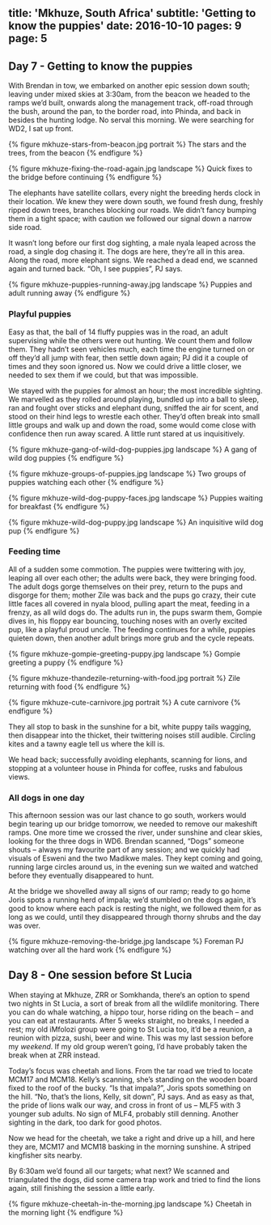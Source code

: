 title: 'Mkhuze, South Africa'
subtitle: 'Getting to know the puppies'
date: 2016-10-10
pages: 9
page: 5
---

## Day 7 - Getting to know the puppies

With Brendan in tow, we embarked on another epic session down south; leaving under mixed skies at 3:30am, from the beacon we headed to the ramps we’d built, onwards along the management track, off-road through the bush, around the pan, to the border road, into Phinda, and back in besides the hunting lodge. No serval this morning. We were searching for WD2, I sat up front.

{% figure mkhuze-stars-from-beacon.jpg portrait %}
The stars and the trees, from the beacon
{% endfigure %}

{% figure mkhuze-fixing-the-road-again.jpg landscape %}
Quick fixes to the bridge before continuing
{% endfigure %}

The elephants have satellite collars, every night the breeding herds clock in their location. We knew they were down south, we found fresh dung, freshly ripped down trees, branches blocking our roads. We didn’t fancy bumping them in a tight space; with caution we followed our signal down a narrow side road.

It wasn’t long before our first dog sighting, a male nyala leaped across the road, a single dog chasing it. The dogs are here, they’re all in this area. Along the road, more elephant signs. We reached a dead end, we scanned again and turned back. “Oh, I see puppies”, PJ says.

{% figure mkhuze-puppies-running-away.jpg landscape %}
Puppies and adult running away
{% endfigure %}

### Playful puppies

Easy as that, the ball of 14 fluffy puppies was in the road, an adult supervising while the others were out hunting. We count them and follow them. They hadn’t seen vehicles much, each time the engine turned on or off they’d all jump with fear, then settle down again; PJ did it a couple of times and they soon ignored us. Now we could drive a little closer, we needed to sex them if we could, but that was impossible.

We stayed with the puppies for almost an hour; the most incredible sighting. We marvelled as they rolled around playing, bundled up into a ball to sleep, ran and fought over sticks and elephant dung, sniffed the air for scent, and stood on their hind legs to wrestle each other. They’d often break into small little groups and walk up and down the road, some would come close with confidence then run away scared. A little runt stared at us inquisitively.

{% figure mkhuze-gang-of-wild-dog-puppies.jpg landscape %}
A gang of wild dog puppies
{% endfigure %}

{% figure mkhuze-groups-of-puppies.jpg landscape %}
Two groups of puppies watching each other
{% endfigure %}

{% figure mkhuze-wild-dog-puppy-faces.jpg landscape %}
Puppies waiting for breakfast
{% endfigure %}

{% figure mkhuze-wild-dog-puppy.jpg landscape %}
An inquisitive wild dog pup
{% endfigure %}

### Feeding time

All of a sudden some commotion. The puppies were twittering with joy, leaping all over each other; the adults were back, they were bringing food. The adult dogs gorge themselves on their prey, return to the pups and disgorge for them; mother Zile was back and the pups go crazy, their cute little faces all covered in nyala blood, pulling apart the meat, feeding in a frenzy, as all wild dogs do. The adults run in, the pups swarm them, Gompie dives in, his floppy ear bouncing, touching noses with an overly excited pup, like a playful proud uncle. The feeding continues for a while, puppies quieten down, then another adult brings more grub and the cycle repeats.

{% figure mkhuze-gompie-greeting-puppy.jpg landscape %}
Gompie greeting a puppy
{% endfigure %}

{% figure mkhuze-thandezile-returning-with-food.jpg portrait %}
Zile returning with food
{% endfigure %}

{% figure mkhuze-cute-carnivore.jpg portrait %}
A cute carnivore
{% endfigure %}

They all stop to bask in the sunshine for a bit, white puppy tails wagging, then disappear into the thicket, their twittering noises still audible. Circling kites and a tawny eagle tell us where the kill is.

We head back; successfully avoiding elephants, scanning for lions, and stopping at a volunteer house in Phinda for coffee, rusks and fabulous views.

### All dogs in one day

This afternoon session was our last chance to go south, workers would begin tearing up our bridge tomorrow, we needed to remove our makeshift ramps. One more time we crossed the river, under sunshine and clear skies, looking for the three dogs in WD6. Brendan scanned, “Dogs” someone shouts – always my favourite part of any session; and we quickly had visuals of Esweni and the two Madikwe males. They kept coming and going, running large circles around us, in the evening sun we waited and watched before they eventually disappeared to hunt.

At the bridge we shovelled away all signs of our ramp; ready to go home Joris spots a running herd of impala; we’d stumbled on the dogs again, it’s good to know where each pack is resting the night, we followed them for as long as we could, until they disappeared through thorny shrubs and the day was over.

{% figure mkhuze-removing-the-bridge.jpg landscape %}
Foreman PJ watching over all the hard work
{% endfigure %}

## Day 8 - One session before St Lucia

When staying at Mkhuze, ZRR or Somkhanda, there‘s an option to spend two nights in St Lucia, a sort of break from all the wildlife monitoring. There you can do whale watching, a hippo tour, horse riding on the beach – and you can eat at restaurants. After 5 weeks straight, no breaks, I needed a rest; my old iMfolozi group were going to St Lucia too, it’d be a reunion, a reunion with pizza, sushi, beer and wine. This was my last session before my _weekend_. If my old group weren’t going, I’d have probably taken the break when at ZRR instead.

Today’s focus was cheetah and lions. From the tar road we tried to locate MCM17 and MCM18. Kelly’s scanning, she’s standing on the wooden board fixed to the roof of the bucky. “Is that impala?”, Joris spots something on the hill. “No, that’s the lions, Kelly, sit down”, PJ says. And as easy as that, the pride of lions walk our way, and cross in front of us – MLF5 with 3 younger sub adults. No sign of MLF4, probably still denning. Another sighting in the dark, too dark for good photos.

Now we head for the cheetah, we take a right and drive up a hill, and here they are, MCM17 and MCM18 basking in the morning sunshine. A striped kingfisher sits nearby.

By 6:30am we’d found all our targets; what next? We scanned and triangulated the dogs, did some camera trap work and tried to find the lions again, still finishing the session a little early.

{% figure mkhuze-cheetah-in-the-morning.jpg landscape %}
Cheetah in the morning light
{% endfigure %}
